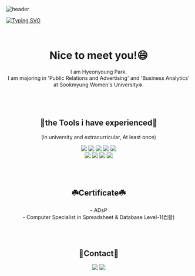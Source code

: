 <!--
**pu-bi/pu-bi** is a ✨ _special_ ✨ repository because its `README.md` (this file) appears on your GitHub profile.

Here are some ideas to get you started:

- 🔭 I’m currently working on ...
- 🌱 I’m currently learning ...
- 👯 I’m looking to collaborate on ...
- 🤔 I’m looking for help with ...
- 💬 Ask me about ...
- 📫 How to reach me: ...
- 😄 Pronouns: ...
- ⚡ Fun fact: ...
-->

![header](https://capsule-render.vercel.app/api?type=waving&height=180&text=Welcome%20to%20Pubi's%20room&fontSize=70&animation=fadeIn&fontColor=FFFFFF&fontAlignY=40&stroke=000000&strokeWidth=0.6&&color=0:F5EB8F,100:F7C161)

<a href="https://git.io/typing-svg"><img src="https://readme-typing-svg.demolab.com?font=Mitr&pause=1000&color=F8C823D1&center=true&vCenter=true&multiline=true&width=800&height=80&lines=%F0%9F%8C%B1+Don't+be+too+timid+and+squeamish+about+your+actions.+;All+life+is+an+experiment.+The+more+experiments+you+make+the+better.+%F0%9F%8C%B1" alt="Typing SVG" /></a>

<p>
<br>
<h1 align="center">Nice to meet you!😄 </h1>
<p align='center'>I am Hyeonyoung Park.
<br>I am majoring in 'Public Relations and Advertising' and 'Business Analytics' at Sookmyung Women's University❄️.</br>



</p>

<p>
  <br><br>
  <h2 align="center">🌼the Tools i have experienced🌼</h2>
<p align="center">(in university and extracurricular, At least once)</br>
<p align="center">
<img src="https://img.shields.io/badge/Python-3766AB?style=flat&logo=Python&logoColor=white"/></a>
<img src="https://img.shields.io/badge/PyCharm-000000?style=flat&logo=PyCharm&logoColor=white"/></a>
<img src="https://img.shields.io/badge/Google Colab-F9AB00?style=flat&logo=Google Colab&logoColor=white"/></a>
<img src="https://img.shields.io/badge/Jupyter-F37626?style=flat&logo=Jupyter&logoColor=white"/></a>
<img src="https://img.shields.io/badge/R-276DC3?style=flat&logo=R&logoColor=white"/></a> 
<br>
<img src="https://img.shields.io/badge/Adobe Photoshop-31A8FF?style=flat&logo=Adobe Photoshop&logoColor=white"/></a>
<img src="https://img.shields.io/badge/Adobe Illustrator-FF9A00?style=flat&logo=Adobe Illustrator&logoColor=white"/></a>
<img src="https://img.shields.io/badge/Microsoft PowerPoint-B7472A?style=flat&logo=Microsoft PowerPoint&logoColor=white"/></a>
<img src="https://img.shields.io/badge/Microsoft Excel-217346?style=flat&logo=Microsoft Excel&logoColor=white"/></a>
</p>

<p>
  <br><br>
  <h2 align="center">☘️Certificate☘️</h2>
<p align="center">- ADsP<br>
- Computer Specialist in Spreadsheet & Database Level-1(컴활)</p>

<p>
  <br><br>
<h2 align="center">🌻Contact🌻</h2>
<p align="center">
<a href='mailto:pahy@naver.com'><img src='https://img.shields.io/badge/Naver-03C75A?style=flat&logo=Naver&logoColor=white&link=mailto:pahy@naver.com'/></a>
<a href="mailto:pahy98@sookmyung.ac.kr"><img src="https://img.shields.io/badge/Gmail-EA4335?style=flat&logo=Gmail&logoColor=white&link=mailto:pahy98@sookmyung.ac.kr"/></a></p>

